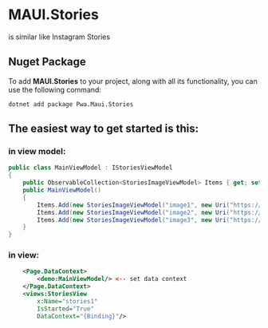 # MAUI.Stories

is similar like Instagram Stories
## Nuget Package

To add __MAUI.Stories__ to your project, along with all its functionality, you can use the following command:

```
dotnet add package Pwa.Maui.Stories
```
## The easiest way to get started is this:
### in view model:
```cs
public class MainViewModel : IStoriesViewModel
{
    public ObservableCollection<StoriesImageViewModel> Items { get; set; } = new();
    public MainViewModel()
    {
        Items.Add(new StoriesImageViewModel("image1", new Uri("https://user-images.githubusercontent.com/4672627/152126443-932966cf-57e7-4e77-9be6-62463a66b9f8.png")));
        Items.Add(new StoriesImageViewModel("image2", new Uri("https://github.com/AvaloniaUI/avaloniaui.net/blob/master/assets/showcase/GritGene.png?raw=true")));
        Items.Add(new StoriesImageViewModel("image3", new Uri("https://github.com/AvaloniaUI/avaloniaui.net/blob/master/assets/showcase/GritGene.png?raw=true")));
    }
} 
```

### in view:

```xml
    <Page.DataContext>
        <demo:MainViewModel/> <-- set data context
    </Page.DataContext>
    <views:StoriesView
        x:Name="stories1" 
        IsStarted="True"
        DataContext="{Binding}"/>
```
